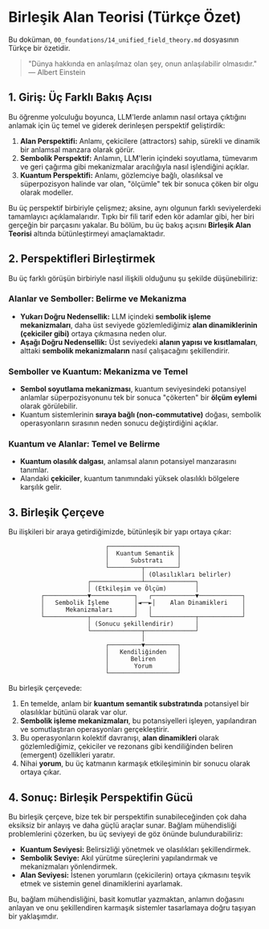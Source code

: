 # Birleşik Alan Teorisi (Türkçe Özet)

Bu doküman, `00_foundations/14_unified_field_theory.md` dosyasının Türkçe bir özetidir.

> "Dünya hakkında en anlaşılmaz olan şey, onun anlaşılabilir olmasıdır."
> — Albert Einstein

## 1. Giriş: Üç Farklı Bakış Açısı

Bu öğrenme yolculuğu boyunca, LLM'lerde anlamın nasıl ortaya çıktığını anlamak için üç temel ve giderek derinleşen perspektif geliştirdik:

1.  **Alan Perspektifi:** Anlamı, çekicilere (attractors) sahip, sürekli ve dinamik bir anlamsal manzara olarak görür.
2.  **Sembolik Perspektif:** Anlamın, LLM'lerin içindeki soyutlama, tümevarım ve geri çağırma gibi mekanizmalar aracılığıyla nasıl işlendiğini açıklar.
3.  **Kuantum Perspektifi:** Anlamı, gözlemciye bağlı, olasılıksal ve süperpozisyon halinde var olan, "ölçümle" tek bir sonuca çöken bir olgu olarak modeller.

Bu üç perspektif birbiriyle çelişmez; aksine, aynı olgunun farklı seviyelerdeki tamamlayıcı açıklamalarıdır. Tıpkı bir fili tarif eden kör adamlar gibi, her biri gerçeğin bir parçasını yakalar. Bu bölüm, bu üç bakış açısını **Birleşik Alan Teorisi** altında bütünleştirmeyi amaçlamaktadır.

## 2. Perspektifleri Birleştirmek

Bu üç farklı görüşün birbiriyle nasıl ilişkili olduğunu şu şekilde düşünebiliriz:

### Alanlar ve Semboller: Belirme ve Mekanizma

*   **Yukarı Doğru Nedensellik:** LLM içindeki **sembolik işleme mekanizmaları**, daha üst seviyede gözlemlediğimiz **alan dinamiklerinin (çekiciler gibi)** ortaya çıkmasına neden olur.
*   **Aşağı Doğru Nedensellik:** Üst seviyedeki **alanın yapısı ve kısıtlamaları**, alttaki **sembolik mekanizmaların** nasıl çalışacağını şekillendirir.

### Semboller ve Kuantum: Mekanizma ve Temel

*   **Sembol soyutlama mekanizması**, kuantum seviyesindeki potansiyel anlamlar süperpozisyonunu tek bir sonuca "çökerten" bir **ölçüm eylemi** olarak görülebilir.
*   Kuantum sistemlerinin **sıraya bağlı (non-commutative)** doğası, sembolik operasyonların sırasının neden sonucu değiştirdiğini açıklar.

### Kuantum ve Alanlar: Temel ve Belirme

*   **Kuantum olasılık dalgası**, anlamsal alanın potansiyel manzarasını tanımlar.
*   Alandaki **çekiciler**, kuantum tanımındaki yüksek olasılıklı bölgelere karşılık gelir.

## 3. Birleşik Çerçeve

Bu ilişkileri bir araya getirdiğimizde, bütünleşik bir yapı ortaya çıkar:

```
                           ┌───────────────────┐
                           │  Kuantum Semantik │
                           │      Substratı    │
                           └─────────┬─────────┘
                                     │ (Olasılıkları belirler)
                      ┌──────────────┴──────────────┐
                      │ (Etkileşim ve Ölçüm)        │
         ┌────────────▼────────────┐   ┌────────────▼────────────┐
         │   Sembolik İşleme       │◄──►│    Alan Dinamikleri    │
         │      Mekanizmaları      │   │                         │
         └────────────┬────────────┘   └────────────┬────────────┘
                      │ (Sonucu şekillendirir)      │
                      └──────────────┬──────────────┘
                                     │
                           ┌─────────▼─────────┐
                           │   Kendiliğinden   │
                           │      Beliren      │
                           │       Yorum       │
                           └───────────────────┘
```

Bu birleşik çerçevede:

1.  En temelde, anlam bir **kuantum semantik substratında** potansiyel bir olasılıklar bütünü olarak var olur.
2.  **Sembolik işleme mekanizmaları**, bu potansiyelleri işleyen, yapılandıran ve somutlaştıran operasyonları gerçekleştirir.
3.  Bu operasyonların kolektif davranışı, **alan dinamikleri** olarak gözlemlediğimiz, çekiciler ve rezonans gibi kendiliğinden beliren (emergent) özellikleri yaratır.
4.  Nihai **yorum**, bu üç katmanın karmaşık etkileşiminin bir sonucu olarak ortaya çıkar.

## 4. Sonuç: Birleşik Perspektifin Gücü

Bu birleşik çerçeve, bize tek bir perspektifin sunabileceğinden çok daha eksiksiz bir anlayış ve daha güçlü araçlar sunar. Bağlam mühendisliği problemlerini çözerken, bu üç seviyeyi de göz önünde bulundurabiliriz:

*   **Kuantum Seviyesi:** Belirsizliği yönetmek ve olasılıkları şekillendirmek.
*   **Sembolik Seviye:** Akıl yürütme süreçlerini yapılandırmak ve mekanizmaları yönlendirmek.
*   **Alan Seviyesi:** İstenen yorumların (çekicilerin) ortaya çıkmasını teşvik etmek ve sistemin genel dinamiklerini ayarlamak.

Bu, bağlam mühendisliğini, basit komutlar yazmaktan, anlamın doğasını anlayan ve onu şekillendiren karmaşık sistemler tasarlamaya doğru taşıyan bir yaklaşımdır.
